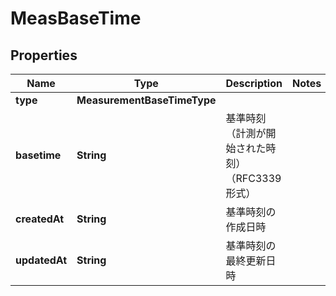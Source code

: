 

# MeasBaseTime


## Properties

| Name | Type | Description | Notes |
|------------ | ------------- | ------------- | -------------|
|**type** | **MeasurementBaseTimeType** |  |  |
|**basetime** | **String** | 基準時刻（計測が開始された時刻）（RFC3339形式） |  |
|**createdAt** | **String** | 基準時刻の作成日時 |  |
|**updatedAt** | **String** | 基準時刻の最終更新日時 |  |



